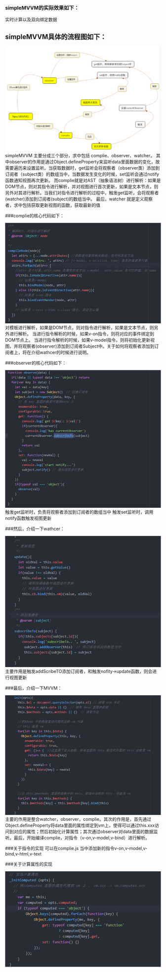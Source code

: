 ### simpleMVVM的实际效果如下：
实时计算以及双向绑定数据



simpleMVVM具体的流程图如下：
-------------------------
![image](https://github.com/fengyunlsm/simpleMVVM/blob/master/image/total.png)
simpleMVVM 主要分成三个部分，求中包括 complie、observer、watcher。
其中observer的作用是通过Object.defineProperty来监听data里面数据的变化，故需要遍历来设置监听。当获取数据时，get监听会将观察者（observer类）添加到订阅者（subject类）的数组当中，当数据发生变化的时候，set监听会通过notify 函数通知视图再次更新。
而complie就是对AST（抽象语法树）进行解析：如果是DOM节点，则对其指令进行解析，并对视图进行首次更新，如果是文本节点，则另外对其进行解析。当我们对指令进行解析的过程中，触发get监听，会将观察者(watcher)添加到订阅者(subject)的数组当中。
最后，watcher 就是定义观察者，求中包括获取更新视图的函数，获取最新的值


###complie的核心代码如下：

![image](https://github.com/fengyunlsm/simpleMVVM/blob/master/image/complie.png)
对模板进行解析，如果是DOM节点，则对指令进行解析，如果是文本节点，则另外进行解析。
当进行指令解析的时候，如果v-on指令，则将对应的事件绑定到DOM节点上。
当进行指令解析的时候，如果v-model指令，则将初始化更新视图，并将观察者(observer)添加到订阅者Subject中。关于如何将观察者添加到订阅者上，将在介绍wathcer的时候进行说明。


###observer的核心代码如下：

![image](https://github.com/fengyunlsm/simpleMVVM/blob/master/image/observer.png)
触发get监听时，负责将观察者添加到订阅者的数组当中
触发set监听时，调用notify函数触发视图更新



###然后，介绍一下wathcer：

![image](https://github.com/fengyunlsm/simpleMVVM/blob/master/image/watcher.png)
主要作用是触发addScribeTO添加订阅者，和触发nofity->update函数，则会进行视图更新


###最后，介绍一下MVVM：

![image](https://github.com/fengyunlsm/simpleMVVM/blob/master/image/init.png)
主要的作用是整合watcher，observer，complie。其次的作用是，首先通过Object.defineProperty将data里面的属性绑定到vm上，使得可以通过this.xxx访问到对应的属性；然后初始化计算属性；其次通过observer对data里面的数据监听。最后，开始编译complie，对指令（v-on,v-model,v-bind）进行解析。


###关于指令的实现
可以在complie.js 当中添加新的指令v-on,v-model,v-bind,v-html,v-text


###关于计算属性的实现

![image](https://github.com/fengyunlsm/simpleMVVM/blob/master/image/computed.png)
